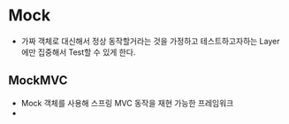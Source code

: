 # Mock
- 가짜 객체로 대신해서 정상 동작할거라는 것을 가정하고 테스트하고자하는 Layer에만 집중해서 Test할 수 있게 한다.

## MockMVC
- Mock 객체를 사용해 스프링 MVC 동작을 재현 가능한 프레임워크
- 

